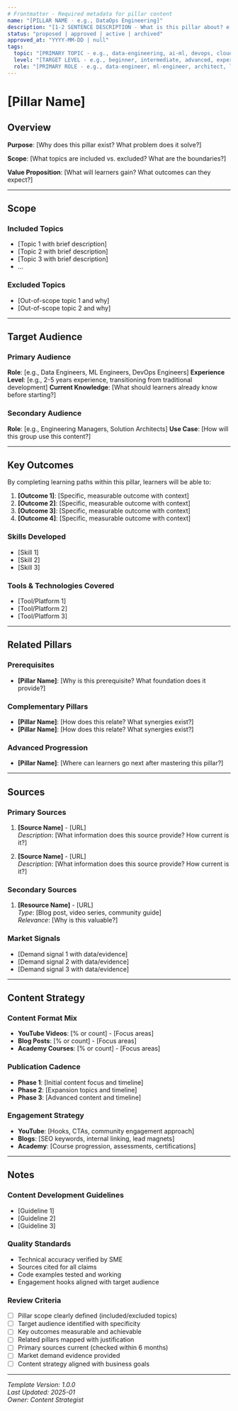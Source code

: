 ```yaml
---
# Frontmatter - Required metadata for pillar content
name: "[PILLAR NAME - e.g., DataOps Engineering]"
description: "[1-2 SENTENCE DESCRIPTION - What is this pillar about? e.g., Modern data pipeline orchestration, quality assurance, and operational excellence for data engineering teams]"
status: "proposed | approved | active | archived"
approved_at: "YYYY-MM-DD | null"
tags:
  topic: "[PRIMARY TOPIC - e.g., data-engineering, ai-ml, devops, cloud-architecture]"
  level: "[TARGET LEVEL - e.g., beginner, intermediate, advanced, expert]"
  role: "[PRIMARY ROLE - e.g., data-engineer, ml-engineer, architect, leader]"
---
```


# [Pillar Name]

## Overview
<!-- 2-3 paragraphs explaining what this pillar covers, why it matters, and how it fits into the broader learning ecosystem -->

**Purpose**: [Why does this pillar exist? What problem does it solve?]

**Scope**: [What topics are included vs. excluded? What are the boundaries?]

**Value Proposition**: [What will learners gain? What outcomes can they expect?]

---

## Scope

### Included Topics
- [Topic 1 with brief description]
- [Topic 2 with brief description]
- [Topic 3 with brief description]
- ...

### Excluded Topics
<!-- Clarify what this pillar does NOT cover to set clear expectations -->
- [Out-of-scope topic 1 and why]
- [Out-of-scope topic 2 and why]

---

## Target Audience

### Primary Audience
**Role**: [e.g., Data Engineers, ML Engineers, DevOps Engineers]
**Experience Level**: [e.g., 2-5 years experience, transitioning from traditional development]
**Current Knowledge**: [What should learners already know before starting?]

### Secondary Audience
**Role**: [e.g., Engineering Managers, Solution Architects]
**Use Case**: [How will this group use this content?]

---

## Key Outcomes

By completing learning paths within this pillar, learners will be able to:

1. **[Outcome 1]**: [Specific, measurable outcome with context]
2. **[Outcome 2]**: [Specific, measurable outcome with context]
3. **[Outcome 3]**: [Specific, measurable outcome with context]
4. **[Outcome 4]**: [Specific, measurable outcome with context]

### Skills Developed
- [Skill 1]
- [Skill 2]
- [Skill 3]

### Tools & Technologies Covered
- [Tool/Platform 1]
- [Tool/Platform 2]
- [Tool/Platform 3]

---

## Related Pillars

### Prerequisites
- **[Pillar Name]**: [Why is this prerequisite? What foundation does it provide?]

### Complementary Pillars
- **[Pillar Name]**: [How does this relate? What synergies exist?]
- **[Pillar Name]**: [How does this relate? What synergies exist?]

### Advanced Progression
- **[Pillar Name]**: [Where can learners go next after mastering this pillar?]

---

## Sources

### Primary Sources
<!-- Official documentation, vendor resources, industry standards -->
1. **[Source Name]** - [URL]  
   *Description*: [What information does this source provide? How current is it?]
   
2. **[Source Name]** - [URL]  
   *Description*: [What information does this source provide? How current is it?]

### Secondary Sources
<!-- Community resources, tutorials, case studies -->
1. **[Resource Name]** - [URL]  
   *Type*: [Blog post, video series, community guide]  
   *Relevance*: [Why is this valuable?]

### Market Signals
<!-- Evidence of demand: job postings, trend reports, community discussions -->
- [Demand signal 1 with data/evidence]
- [Demand signal 2 with data/evidence]
- [Demand signal 3 with data/evidence]

---

## Content Strategy

### Content Format Mix
- **YouTube Videos**: [% or count] - [Focus areas]
- **Blog Posts**: [% or count] - [Focus areas]
- **Academy Courses**: [% or count] - [Focus areas]

### Publication Cadence
- **Phase 1**: [Initial content focus and timeline]
- **Phase 2**: [Expansion topics and timeline]
- **Phase 3**: [Advanced content and timeline]

### Engagement Strategy
- **YouTube**: [Hooks, CTAs, community engagement approach]
- **Blogs**: [SEO keywords, internal linking, lead magnets]
- **Academy**: [Course progression, assessments, certifications]

---

## Notes

### Content Development Guidelines
- [Guideline 1]
- [Guideline 2]
- [Guideline 3]

### Quality Standards
- Technical accuracy verified by SME
- Sources cited for all claims
- Code examples tested and working
- Engagement hooks aligned with target audience

### Review Criteria
- [ ] Pillar scope clearly defined (included/excluded topics)
- [ ] Target audience identified with specificity
- [ ] Key outcomes measurable and achievable
- [ ] Related pillars mapped with justification
- [ ] Primary sources current (checked within 6 months)
- [ ] Market demand evidence provided
- [ ] Content strategy aligned with business goals

---

*Template Version: 1.0.0*  
*Last Updated: 2025-01*  
*Owner: Content Strategist*
